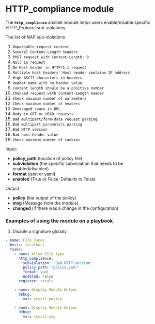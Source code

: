 # HTTP_compliance module

The **`http_compliance`** ansible module helps users enable/disable specific HTTP_Protocol sub-violations.

The list of NAP sub-violations

  1. `Unparsable request content`
  1. `Several Content-Length headers`
  1. `POST request with Content-Length: 0`
  1. `Null in request`
  1. `No Host header in HTTP/1.1 request`
  1. `Multiple host headers``Host header contains IP address`
  1. `High ASCII characters in headers`
  1. `Header name with no header value`
  1. `Content length should be a positive number`
  1. `Chunked request with Content-Length header`
  1. `Check maximum number of parameters`
  1. `Check maximum number of headers`
  1. `Unescaped space in URL`
  1. `Body in GET or HEAD requests`
  1. `Bad multipart/form-data request parsing`
  1. `Bad multipart parameters parsing`
  1. `Bad HTTP version`
  1. `Bad host header value`
  1. `Check maximum number of cookies`


Input:
- **policy_path** (location of policy file)
- **subviolation** (the specific subviolation that needs to be enabled/disabled)
- **format** (json or yaml)
- **enabled** (True or False. Defaults to False)

Output
- **policy** (the output of the policy)
- **msg** (Message from the module)
- **changed** (if there was a change in the configuration)

### Examples of using the module on a playbook

1. Disable a signature globaly
```yml
- name: File Types
  hosts: localhost
  tasks:
    - name: Allow File type
      http_compliance:
        subviolation: "Bad HTTP version"
        policy_path: "policy.yaml"
        format: yaml
        enabled: False
      register: result

    - name: Display Module Output
      debug:
        var: result.policy

    - name: Display Module Output
      debug:
        var: result.msg
```
